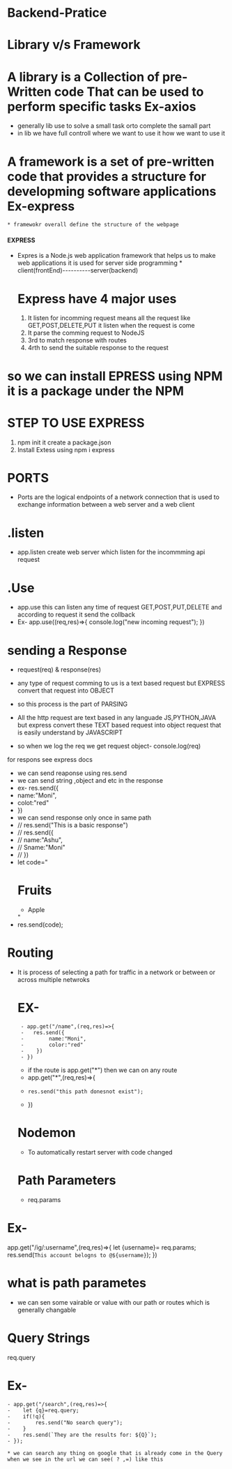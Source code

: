 # Backend-Pratice

# Library v/s Framework

# A library is a Collection of pre-Written code That can be used to perform specific tasks Ex-axios

- generally lib use to solve a small task orto complete the samall part
- in lib we have full controll where we want to use it how we want to use it

# A framework is a set of pre-written code that provides a structure for developming software applications Ex-express

    * framewokr overall define the structure of the webpage

#### EXPRESS

- Expres is a Node.js web application framework that helps us to make web applications it is used for server side programming \* client(frontEnd)----------server(backend)

  # Express have 4 major uses

  1. It listen for incomming request means all the request like GET,POST,DELETE,PUT it listen when the request is come
  2. It parse the comming request to NodeJS
  3. 3rd to match response with routes
  4. 4rth to send the suitable response to the request

# so we can install EPRESS using NPM it is a package under the NPM

# STEP TO USE EXPRESS

1. npm init it create a package.json
2. Install Extess using npm i express

# PORTS

- Ports are the logical endpoints of a network connection that is used to exchange information between a web server and a web client

# .listen

- app.listen create web server which listen for the incommming api request

# .Use

- app.use this can listen any time of request GET,POST,PUT,DELETE and according to request it send the collback
- Ex- app.use((req,res)=>{
  console.log("new incoming request");
  })

# sending a Response

- request(req) & response(res)

- any type of request comming to us is a text based request but EXPRESS convert that request into OBJECT
- so this process is the part of PARSING
- All the http request are text based in any languade JS,PYTHON,JAVA but express convert these TEXT based request into object request that is easily understand by JAVASCRIPT
- so when we log the req we get request object- console.log(req)

for respons see express docs

- we can send reaponse using res.send
- we can send string ,object and etc in the response
- ex- res.send({
-  name:"Moni",
-  colot:"red"
-  })
- we can send response only once in same path 
 - // res.send("This is a basic response")
 - // res.send({
 - // name:"Ashu",
 - // Sname:"Moni"
 - // })
 - let code="<h1>Fruits</h1><ul><li>Apple</li></ul>"
 - res.send(code);


# Routing
 * It is process of selecting a path for traffic in a network or between or across multiple netwroks 
    # EX-
        - app.get("/name",(req,res)=>{
        -   res.send({
        -        name:"Moni",
        -        color:"red"
        -    })
        - })
    * if the route is app.get("*") then we can on any route
   - app.get("*",(req,res)=>{
   -     res.send("this path donesnot exist");
   - })


   # Nodemon
   * To automatically restart server with code changed


   # Path Parameters 
   * req.params
 # Ex-
   app.get("/ig/:username",(req,res)=>{
    let {username}= req.params;
    res.send(`This account belogns to @${username}`);
   })

   # what is path parametes 
   - we can sen some vairable or value with our path or routes which is generally changable

   # Query Strings

   req.query

   # Ex-
    - app.get("/search",(req,res)=>{
    -    let {q}=req.query;
    -    if(!q){
    -        res.send("No search query");
    -    }
    -    res.send(`They are the results for: ${Q}`);
    - });

    * we can search any thing on google that is already come in the Query when we see in the url we can see( ? ,=) like this 
    
